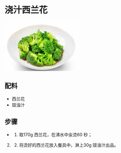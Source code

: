 # 浇汁西兰花

![浇汁西兰花](../images/浇汁西兰花.jpg)


## 配料

- 西兰花
- 豉油汁

## 步骤

- 1. 取170g 西兰花，在沸水中汆烫60 秒；
2. 2. 将烫好的西兰花放入餐具中，淋上30g 豉油汁出品。

